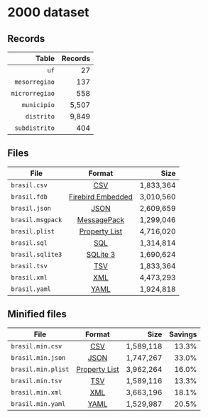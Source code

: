 # 2000 dataset

## Records

|          Table | Records |
| --------------:| -------:|
|           `uf` |      27 |
|  `mesorregiao` |     137 |
| `microrregiao` |     558 |
|    `municipio` |   5,507 |
|     `distrito` |   9,849 |
|  `subdistrito` |     404 |

## Files

| File             | Format                                                                                 |      Size |
| ---------------- |:--------------------------------------------------------------------------------------:| ---------:|
| `brasil.csv`     | [CSV](https://en.wikipedia.org/wiki/Comma-separated_values)                            | 1,833,364 |
| `brasil.fdb`     | [Firebird Embedded](https://en.wikipedia.org/wiki/Embedded_database#Firebird_Embedded) | 3,010,560 |
| `brasil.json`    | [JSON](https://en.wikipedia.org/wiki/JSON)                                             | 2,609,659 |
| `brasil.msgpack` | [MessagePack](https://en.wikipedia.org/wiki/MessagePack)                               | 1,299,046 |
| `brasil.plist`   | [Property List](https://en.wikipedia.org/wiki/Property_list)                           | 4,716,020 |
| `brasil.sql`     | [SQL](https://en.wikipedia.org/wiki/SQL)                                               | 1,314,814 |
| `brasil.sqlite3` | [SQLite 3](https://en.wikipedia.org/wiki/SQLite)                                       | 1,690,624 |
| `brasil.tsv`     | [TSV](https://en.wikipedia.org/wiki/Tab-separated_values)                              | 1,833,364 |
| `brasil.xml`     | [XML](https://en.wikipedia.org/wiki/XML)                                               | 4,473,293 |
| `brasil.yaml`    | [YAML](https://en.wikipedia.org/wiki/YAML)                                             | 1,924,818 |

## Minified files

| File               | Format                                                       |      Size | Savings |
| ------------------ |:------------------------------------------------------------:| ---------:| -------:|
| `brasil.min.csv`   | [CSV](https://en.wikipedia.org/wiki/Comma-separated_values)  | 1,589,118 |   13.3% |
| `brasil.min.json`  | [JSON](https://en.wikipedia.org/wiki/JSON)                   | 1,747,267 |   33.0% |
| `brasil.min.plist` | [Property List](https://en.wikipedia.org/wiki/Property_list) | 3,962,264 |   16.0% |
| `brasil.min.tsv`   | [TSV](https://en.wikipedia.org/wiki/Tab-separated_values)    | 1,589,116 |   13.3% |
| `brasil.min.xml`   | [XML](https://en.wikipedia.org/wiki/XML)                     | 3,663,196 |   18.1% |
| `brasil.min.yaml`  | [YAML](https://en.wikipedia.org/wiki/YAML)                   | 1,529,987 |   20.5% |